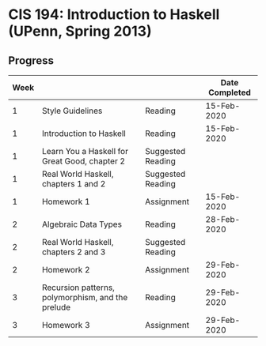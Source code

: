 # CIS 194: Introduction to Haskell (UPenn, Spring 2013)

## Progress
Week |                                       |                   | Date Completed
---  | ---                                   | ---               | ---
1    | Style Guidelines                      | Reading           | 15-Feb-2020
1    | Introduction to Haskell               | Reading           | 15-Feb-2020
1    | Learn You a Haskell for Great Good, chapter 2 | Suggested Reading
1    | Real World Haskell, chapters 1 and 2  | Suggested Reading |
1    | Homework 1                            | Assignment        | 15-Feb-2020
2    | Algebraic Data Types                  | Reading           | 28-Feb-2020
2    | Real World Haskell, chapters 2 and 3  | Suggested Reading |
2    | Homework 2                            | Assignment        | 29-Feb-2020
3    | Recursion patterns, polymorphism, and the prelude | Reading    | 29-Feb-2020
3    | Homework 3                                        | Assignment | 29-Feb-2020
